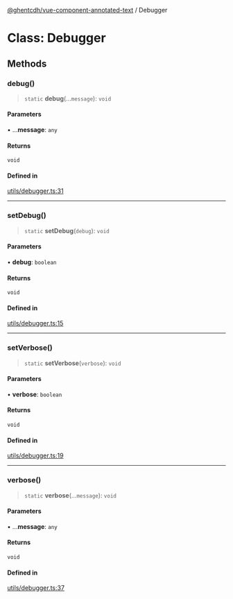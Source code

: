 [@ghentcdh/vue-component-annotated-text](../globals.md) / Debugger

# Class: Debugger

## Methods

### debug()

> `static` **debug**(...`message`): `void`

#### Parameters

• ...**message**: `any`

#### Returns

`void`

#### Defined in

[utils/debugger.ts:31](https://github.com/GhentCDH/vue_component_annotated_text/blob/59a5cff35d6965ffe0b2afa94949652f590d3fbd/src/utils/debugger.ts#L31)

***

### setDebug()

> `static` **setDebug**(`debug`): `void`

#### Parameters

• **debug**: `boolean`

#### Returns

`void`

#### Defined in

[utils/debugger.ts:15](https://github.com/GhentCDH/vue_component_annotated_text/blob/59a5cff35d6965ffe0b2afa94949652f590d3fbd/src/utils/debugger.ts#L15)

***

### setVerbose()

> `static` **setVerbose**(`verbose`): `void`

#### Parameters

• **verbose**: `boolean`

#### Returns

`void`

#### Defined in

[utils/debugger.ts:19](https://github.com/GhentCDH/vue_component_annotated_text/blob/59a5cff35d6965ffe0b2afa94949652f590d3fbd/src/utils/debugger.ts#L19)

***

### verbose()

> `static` **verbose**(...`message`): `void`

#### Parameters

• ...**message**: `any`

#### Returns

`void`

#### Defined in

[utils/debugger.ts:37](https://github.com/GhentCDH/vue_component_annotated_text/blob/59a5cff35d6965ffe0b2afa94949652f590d3fbd/src/utils/debugger.ts#L37)

